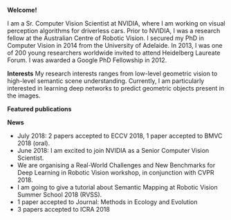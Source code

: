 **Welcome!**

I am a Sr. Computer Vision Scientist at NVIDIA, where I am working on visual perception algorithms for driverless cars. Prior to NVIDIA, I was a research fellow at the Australian Centre of Robotic Vision. I secured my PhD in Computer Vision in 2014 from the University of Adelaide. In 2013, I was one of 200 young researchers worldwide invited to attend Heidelberg Laureate Forum. I was awarded a Google PhD Fellowship in 2012.

**Interests**
My research interests ranges from low-level geometric vision to high-level semantic scene understanding. Currently, I am particularly interested in learning deep networks to predict geometric objects present in the images.

**Featured publications**

**News**
* July 2018: 2 papers accepted to ECCV 2018, 1 paper accepted to BMVC 2018 (oral). 
* June 2018: I am excited to join NVIDIA as a Senior Computer Vision Scientist. 
* We are organising a Real-World Challenges and New Benchmarks for Deep Learning in Robotic Vision workshop, in conjunction with CVPR 2018. 
* I am going to give a tutorial about Semantic Mapping at Robotic Vision Summer School 2018 (RVSS). 
* 1 paper accepted to Journal: Methods in Ecology and Evolution 
* 3 papers accepted to ICRA 2018
